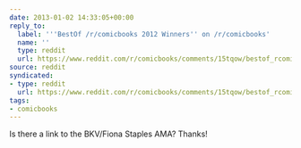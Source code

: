 ```yaml
---
date: 2013-01-02 14:33:05+00:00
reply_to:
  label: '''BestOf /r/comicbooks 2012 Winners'' on /r/comicbooks'
  name: ''
  type: reddit
  url: https://www.reddit.com/r/comicbooks/comments/15tqow/bestof_rcomicbooks_2012_winners/
source: reddit
syndicated:
- type: reddit
  url: https://www.reddit.com/r/comicbooks/comments/15tqow/bestof_rcomicbooks_2012_winners/c7ppu9b/
tags:
- comicbooks
---
```


Is there a link to the BKV/Fiona Staples AMA? Thanks!